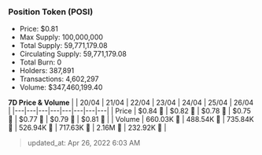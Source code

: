 
  ### Position Token (POSI)
  - Price: $0.81
  - Max Supply: 100,000,000
  - Total Supply: 59,771,179.08
  - Circulating Supply: 59,771,179.08
  - Total Burn: 0
  - Holders: 387,891
  - Transactions: 4,602,297
  - Volume: $347,460,199.40

  **7D Price & Volume**
  | | 20&#x2F;04 | 21&#x2F;04 | 22&#x2F;04 | 23&#x2F;04 | 24&#x2F;04 | 25&#x2F;04 | 26&#x2F;04 |
  |---|---|---|---|---|---|---|---|
  | Price | $0.84 🔻 | $0.82 🔻 | $0.78 🔻 | $0.75 🔻 | $0.77 🚀 | $0.79 🚀 | $0.81 🚀 |
  | Volume | 660.03K 🚀 | 488.54K 🔻 | 735.84K 🚀 | 526.94K 🔻 | 717.63K 🚀 | 2.16M 🚀 | 232.92K 🔻 |

  > updated_at: Apr 26, 2022 6:03 AM
